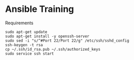 # Ansible Training

Requirements

```
sudo apt-get update
sudo apt-get install -y openssh-server
sudo sed -i "s/^#Port 22/Port 22/g" /etc/ssh/sshd_config
ssh-keygen -t rsa
cp ~/.ssh/id_rsa.pub ~/.ssh/authorized_keys
sudo service ssh start
```
